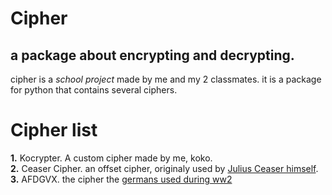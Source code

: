 # Cipher
## a package about encrypting and decrypting.
cipher is a *school project* made by me and my 2 classmates. it is a package for python that contains several ciphers.

Cipher list
===========
**1.** Kocrypter. A custom cipher made by me, koko.
<br>
**2.** Ceaser Cipher. an offset cipher, originaly used by [Julius Ceaser himself](https://en.wikipedia.org/wiki/Caesar_cipher).
<br>
**3.** AFDGVX. the cipher the [germans used during ww2](https://en.wikipedia.org/wiki/ADFGVX_cipher)
